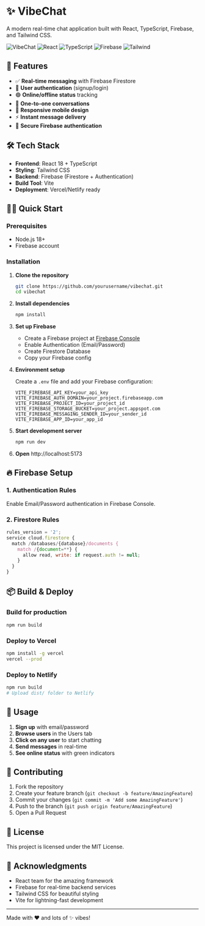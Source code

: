 # ✨ VibeChat

A modern real-time chat application built with React, TypeScript, Firebase, and Tailwind CSS.

![VibeChat](https://img.shields.io/badge/VibeChat-Live%20Chat%20App-blue)
![React](https://img.shields.io/badge/React-18.0-blue)
![TypeScript](https://img.shields.io/badge/TypeScript-5.0-blue)
![Firebase](https://img.shields.io/badge/Firebase-10.0-orange)
![Tailwind](https://img.shields.io/badge/Tailwind-CSS-cyan)

## 🚀 Features

- ✅ **Real-time messaging** with Firebase Firestore
- 👥 **User authentication** (signup/login)
- 🟢 **Online/offline status** tracking
- 💬 **One-to-one conversations**
- 📱 **Responsive mobile design**
- ⚡ **Instant message delivery**
- 🔐 **Secure Firebase authentication**

## 🛠️ Tech Stack

- **Frontend**: React 18 + TypeScript
- **Styling**: Tailwind CSS
- **Backend**: Firebase (Firestore + Authentication)
- **Build Tool**: Vite
- **Deployment**: Vercel/Netlify ready

## 🏃‍♂️ Quick Start

### Prerequisites
- Node.js 18+
- Firebase account

### Installation

1. **Clone the repository**
   ```bash
   git clone https://github.com/yourusername/vibechat.git
   cd vibechat
   ```

2. **Install dependencies**
   ```bash
   npm install
   ```

3. **Set up Firebase**
   - Create a Firebase project at [Firebase Console](https://console.firebase.google.com/)
   - Enable Authentication (Email/Password)
   - Create Firestore Database
   - Copy your Firebase config

4. **Environment setup**
   
   Create a `.env` file and add your Firebase configuration:
   ```env
   VITE_FIREBASE_API_KEY=your_api_key
   VITE_FIREBASE_AUTH_DOMAIN=your_project.firebaseapp.com
   VITE_FIREBASE_PROJECT_ID=your_project_id
   VITE_FIREBASE_STORAGE_BUCKET=your_project.appspot.com
   VITE_FIREBASE_MESSAGING_SENDER_ID=your_sender_id
   VITE_FIREBASE_APP_ID=your_app_id
   ```

5. **Start development server**
   ```bash
   npm run dev
   ```

6. **Open** http://localhost:5173

## 🔥 Firebase Setup

### 1. Authentication Rules
Enable Email/Password authentication in Firebase Console.

### 2. Firestore Rules
```javascript
rules_version = '2';
service cloud.firestore {
  match /databases/{database}/documents {
    match /{document=**} {
      allow read, write: if request.auth != null;
    }
  }
}
```

## 📦 Build & Deploy

### Build for production
```bash
npm run build
```

### Deploy to Vercel
```bash
npm install -g vercel
vercel --prod
```

### Deploy to Netlify
```bash
npm run build
# Upload dist/ folder to Netlify
```

## 🎯 Usage

1. **Sign up** with email/password
2. **Browse users** in the Users tab
3. **Click on any user** to start chatting
4. **Send messages** in real-time
5. **See online status** with green indicators

## 🤝 Contributing

1. Fork the repository
2. Create your feature branch (`git checkout -b feature/AmazingFeature`)
3. Commit your changes (`git commit -m 'Add some AmazingFeature'`)
4. Push to the branch (`git push origin feature/AmazingFeature`)
5. Open a Pull Request

## 📄 License

This project is licensed under the MIT License.

## 🙏 Acknowledgments

- React team for the amazing framework
- Firebase for real-time backend services
- Tailwind CSS for beautiful styling
- Vite for lightning-fast development

---

Made with ❤️ and lots of ✨ vibes!
